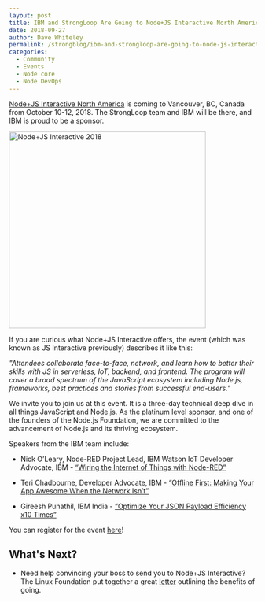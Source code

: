 ```yaml
---
layout: post
title: IBM and StrongLoop Are Going to Node+JS Interactive North America 2018
date: 2018-09-27
author: Dave Whiteley
permalink: /strongblog/ibm-and-strongloop-are-going-to-node-js-interactive-north-america-2018
categories:
  - Community
  - Events
  - Node core
  - Node DevOps 
---
```

[Node+JS Interactive North America](https://events.linuxfoundation.org/events/node-js-interactive-2018/) is coming to Vancouver, BC, Canada from October 10-12, 2018. The StrongLoop team and IBM will be there, and IBM is proud to be a sponsor.

<!--more-->
<img src="https://strongloop.com/blog-assets/2018/09/node+js-interactive.png" alt="Node+JS Interactive 2018" style="width: 400px"/>

If you are curious what Node+JS Interactive offers, the event (which was known as JS Interactive previously) describes it like this:

*"Attendees collaborate face-to-face, network, and learn how to better their skills with JS in serverless, IoT, backend, and frontend. The program will cover a broad spectrum of the JavaScript ecosystem including Node.js, frameworks, best practices and stories from successful end-users."*

We invite you to join us at this event. It is a three-day technical deep dive in all things JavaScript and Node.js. As the platinum level sponsor, and one of the founders of the Node.js Foundation, we are committed to the advancement of Node.js and its thriving ecosystem.

Speakers from the IBM team include:

- Nick O’Leary, Node-RED Project Lead, IBM Watson IoT Developer Advocate, IBM - [“Wiring the Internet of Things with Node-RED”](https://events.linuxfoundation.org/events/node-js-interactive-2018/)

- Teri Chadbourne, Developer Advocate, IBM - [“Offline First: Making Your App Awesome When the Network Isn’t”](https://events.linuxfoundation.org/events/node-js-interactive-2018/)

- Gireesh Punathil, IBM India - [“Optimize Your JSON Payload Efficiency x10 Times”](https://jsi2018.sched.com/event/F75x)

You can register for the event [here](http://events.linuxfoundation.org/events/node-interactive/attend/registration)!

## What's Next?

- Need help convincing your boss to send you to Node+JS Interactive? The Linux Foundation put together a great [letter](https://events.linuxfoundation.org/events/node-js-interactive-2018/attend/convince_your_boss/) outlining the benefits of going.

